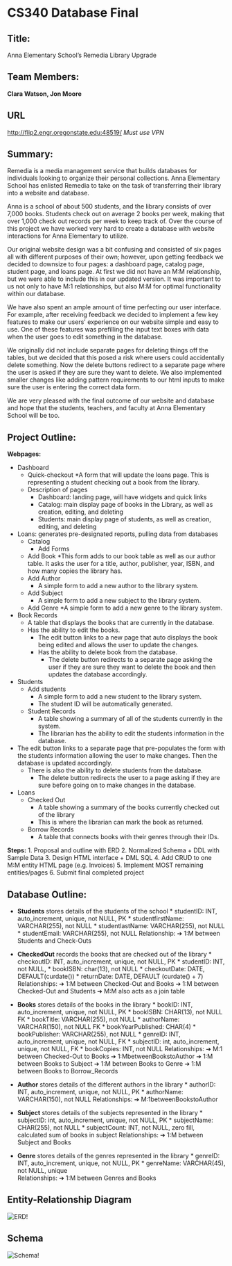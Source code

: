 # CS340 Database Final 

## Title:
Anna Elementary School’s Remedia Library Upgrade

## Team Members: 
**Clara Watson, Jon Moore**

## URL
http://flip2.engr.oregonstate.edu:48519/
*Must use VPN*

## Summary:
Remedia is a media management service that builds databases for individuals looking to organize their personal collections. Anna Elementary School has enlisted Remedia to take on the task of transferring their library into a website and database.

Anna is a school of about 500 students, and the library consists of over 7,000 books. Students check out on average 2 books per week, making that over 1,000 check out records per week to keep track of. Over the course of this project we have worked very hard to create a database with website interactions for Anna Elementary to utilize.

Our original website design was a bit confusing and consisted of six pages all with different purposes of their own; however, upon getting feedback we decided to downsize to four pages: a dashboard page, catalog page, student page, and loans page. At first we did not have an M:M relationship, but we were able to include this in our updated version. It was important to us not only to have M:1 relationships, but also M:M for optimal functionality within our database.

We have also spent an ample amount of time perfecting our user interface. For example, after receiving feedback we decided to implement a few key features to make our users' experience on our website simple and easy to use. One of these features was prefilling the input text boxes with data when the user goes to edit something in the database.

We originally did not include separate pages for deleting things off the tables, but we decided that this posed a risk where users could accidentally delete something. Now the delete buttons redirect to a separate page where the user is asked if they are sure they want to delete. We also implemented smaller changes like adding pattern requirements to our html inputs to make sure the user is entering the correct data form.

We are very pleased with the final outcome of our website and database and hope that the students, teachers, and faculty at Anna Elementary School will be too.

## Project Outline:
**Webpages:** 
* Dashboard
    * Quick-checkout
        *A form that will update the loans page. This is representing a student checking out a book from the library.
    * Description of pages
        * Dashboard: landing page, will have widgets and quick links
        * Catalog: main display page of books in the Library, as well as creation,
editing, and deleting
        * Students: main display page of students, as well as creation, editing, and
deleting
* Loans: generates pre-designated reports, pulling data from databases
    * Catalog
        * Add Forms
    * Add Book
        *This form adds to our book table as well as our author table. It
asks the user for a title, author, publisher, year, ISBN, and how
many copies the library has. 
    * Add Author
        * A simple form to add a new author to the library system. 
    * Add Subject
        * A simple form to add a new subject to the library system. 
    * Add Genre
        *A simple form to add a new genre to the library system. 
* Book Records
    * A table that displays the books that are currently in the database.
    *  Has the ability to edit the books.
        *  The edit button links to a new page that auto displays the book being edited and allows the user to update the changes.
        * Has the ability to delete book from the database.
            *  The delete button redirects to a separate page asking the user if
they are sure they want to delete the book and then updates the database accordingly.
*  Students
    * Add students
        * A simple form to add a new student to the library system.
        * The student ID will be automatically generated.
    * Student Records
        *  A table showing a summary of all of the students currently in the system.
        * The librarian has the ability to edit the students information in the
database.
* The edit button links to a separate page that pre-populates the form with the students information allowing the user to make changes. Then the database is updated accordingly.
    *  There is also the ability to delete students from the database.
        * The delete button redirects the user to a page asking if they are
sure before going on to make changes in the database.
*  Loans
    * Checked Out
        * A table showing a summary of the books currently checked out of the library
        * This is where the librarian can mark the book as returned.
    * Borrow Records
        * A table that connects books with their genres through their IDs.

**Steps:**
    1. Proposal and outline with ERD
    2. Normalized Schema + DDL with Sample Data
    3. Design HTML interface + DML SQL
    4. Add CRUD to one M:M entity HTML page (e.g. Invoices)
    5. Implement MOST remaining entities/pages
    6. Submit final completed project

## Database Outline:
* **Students** stores details of the students of the school
        * studentID: INT, auto_increment, unique, not NULL, PK
        * studentfirstName: VARCHAR(255), not NULL
        * studentlastName: VARCHAR(255), not NULL
        * studentEmail: VARCHAR(255), not NULL
    Relationship:
    ➔ 1:M between Students and Check-Outs

* **CheckedOut**  records the books that are checked out of the library
        * checkoutID: INT, auto_increment, unique, not NULL, PK
        * studentID: INT, not NULL,
        * bookISBN: char(13), not NULL
        * checkoutDate: DATE, DEFAULT(curdate())
        * returnDate: DATE, DEFAULT (curdate() + 7) 
        Relationships:
        ➔ 1:M between Checked-Out and Books 
        ➔ 1:M between Checked-Out and Students 
        ➔ M:M also acts as a join table
  
* **Books**  stores details of the books in the library
        * bookID: INT, auto_increment, unique, not NULL, PK
        * bookISBN: CHAR(13), not NULL FK
        * bookTitle: VARCHAR(255), not NULL
        * authorName: VARCHAR(150), not NULL FK
        * bookYearPublished: CHAR(4)
        * bookPublisher: VARCHAR(255), not NULL
        * genreID: INT, auto_increment, unique, not NULL, FK
        * subjectID: int, auto_increment, unique, not NULL, FK
        * bookCopies: INT, not NULL
        Relationships:
        ➔ M:1 between Checked-Out to Books
        ➔ 1:MbetweenBookstoAuthor
        ➔ 1:M between Books to Subject
        ➔ 1:M between Books to Genre
        ➔ 1:M between Books to Borrow_Records
*  **Author**  stores details of the different authors in the library
        * authorID: INT, auto_increment, unique, not NULL, PK
        * authorName: VARCHAR(150), not NULL
        Relationships:
        ➔ M:1betweenBookstoAuthor
* **Subject**  stores details of the subjects represented in the library
        * subjectID: int, auto_increment, unique, not NULL, PK
        * subjectName: CHAR(255), not NULL
        * subjectCount: INT, not NULL, zero fill, calculated sum of books in subject 
        Relationships:
        ➔ 1:M between Subject and Books
* **Genre**  stores details of the genres represented in the library
        * genreID: INT, auto_increment, unique, not NULL, PK
        * genreName: VARCHAR(45), not NULL, unique  
        Relationships:
        ➔ 1:M between Genres and Books
      
## Entity-Relationship Diagram
   ![ERD!](/images/ERD.jpg "ERD")
   
## Schema
   ![Schema!](/images/schema.jpg "Schema")
   



